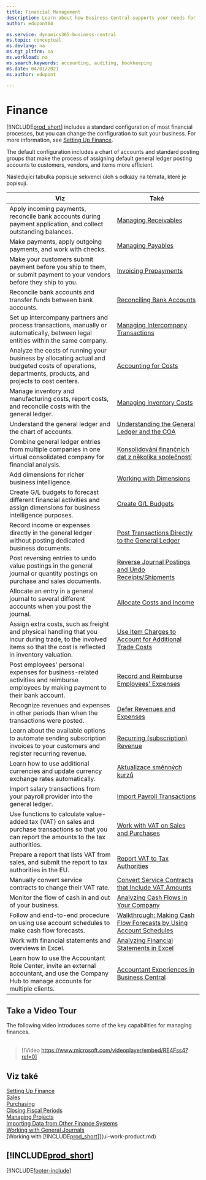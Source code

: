 ```yaml
---
title: Financial Management
description: Learn about how Business Central supports your needs for financial management, accounting, auditing, or bookkeeping.
author: edupont04

ms.service: dynamics365-business-central
ms.topic: conceptual
ms.devlang: na
ms.tgt_pltfrm: na
ms.workload: na
ms.search.keywords: accounting, auditing, bookkeeping
ms.date: 04/01/2021
ms.author: edupont

---
```

# Finance

[!INCLUDE[prod_short](includes/prod_short.md)] includes a standard configuration of most financial processes, but you can change the configuration to suit your business. For more information, see [Setting Up Finance](finance-setup-finance.md).

The default configuration includes a chart of accounts and standard posting groups that make the process of assigning default general ledger posting accounts to customers, vendors, and items more efficient.

Následující tabulka popisuje sekvenci úloh s odkazy na témata, které je popisují.

| Viz | Také |
| --- | --- |
| Apply incoming payments, reconcile bank accounts during payment application, and collect outstanding balances. | [Managing Receivables](receivables-manage-receivables.md) |
| Make payments, apply outgoing payments, and work with checks. | [Managing Payables](payables-manage-payables.md) |
| Make your customers submit payment before you ship to them, or submit payment to your vendors before they ship to you. | [Invoicing Prepayments](finance-invoice-prepayments.md) |
| Reconcile bank accounts and transfer funds between bank accounts. | [Reconciling Bank Accounts](bank-manage-bank-accounts.md) |
| Set up intercompany partners and process transactions, manually or automatically, between legal entities within the same company. | [Managing Intercompany Transactions](intercompany-manage.md) |
| Analyze the costs of running your business by allocating actual and budgeted costs of operations, departments, products, and projects to cost centers. | [Accounting for Costs](finance-manage-cost-accounting.md) |
| Manage inventory and manufacturing costs, report costs, and reconcile costs with the general ledger. | [Managing Inventory Costs](finance-manage-inventory-costs.md) |
| Understand the general ledger and the chart of accounts. | [Understanding the General Ledger and the COA](finance-general-ledger.md) |
| Combine general ledger entries from multiple companies in one virtual consolidated company for financial analysis. | [Konsolidování finančních dat z několika společností](finance-consolidated-company-reporting.md) |
| Add dimensions for richer business intelligence. | [Working with Dimensions](finance-dimensions.md) |
| Create G/L budgets to forecast different financial activities and assign dimensions for business intelligence purposes. | [Create G/L Budgets](finance-how-create-budgets.md) |
| Record income or expenses directly in the general ledger without posting dedicated business documents. | [Post Transactions Directly to the General Ledger](finance-how-post-transactions-directly.md) |
| Post reversing entries to undo value postings in the general journal or quantity postings on purchase and sales documents. | [Reverse Journal Postings and Undo Receipts/Shipments](finance-how-reverse-journal-posting.md) |
| Allocate an entry in a general journal to several different accounts when you post the journal. | [Allocate Costs and Income](year-allocate-costs-income.md) |
| Assign extra costs, such as freight and physical handling that you incur during trade, to the involved items so that the cost is reflected in inventory valuation. | [Use Item Charges to Account for Additional Trade Costs](payables-how-assign-item-charges.md) |
| Post employees' personal expenses for business-related activities and reimburse employees by making payment to their bank account. | [Record and Reimburse Employees' Expenses](finance-how-record-reimburse-employee-expenses.md) |
| Recognize revenues and expenses in other periods than when the transactions were posted. | [Defer Revenues and Expenses](finance-how-defer-revenue-expenses.md) |
| Learn about the available options to automate sending subscription invoices to your customers and register recurring revenue. | [Recurring (subscription) Revenue](finance-recurring-invoicing.md) |
| Learn how to use additional currencies and update currency exchange rates automatically. | [Aktualizace směnných kurzů](finance-how-update-currencies.md) |
| Import salary transactions from your payroll provider into the general ledger. | [Import Payroll Transactions](finance-how-import-payroll-transactions.md) |
| Use functions to calculate value-added tax (VAT) on sales and purchase transactions so that you can report the amounts to the tax authorities. | [Work with VAT on Sales and Purchases](finance-work-with-vat.md) |
| Prepare a report that lists VAT from sales, and submit the report to tax authorities in the EU. | [Report VAT to Tax Authorities](finance-how-report-vat.md) |
| Manually convert service contracts to change their VAT rate. | [Convert Service Contracts that Include VAT Amounts](service-how-to-convert-service-contracts.md) |
| Monitor the flow of cash in and out of your business. | [Analyzing Cash Flows in Your Company](finance-analyze-cash-flow.md) |
| Follow and end-to-end procedure on using use account schedules to make cash flow forecasts. | [Walkthrough: Making Cash Flow Forecasts by Using Account Schedules](walkthrough-making-cash-flow-forecasts-by-using-account-schedules.md) |
| Work with financial statements and overviews in Excel. | [Analyzing Financial Statements in Excel](finance-analyze-excel.md) |
| Learn how to use the Accountant Role Center, invite an external accountant, and use the Company Hub to manage accounts for multiple clients. | [Accountant Experiences in Business Central](finance-accounting.md) |

## Take a Video Tour

The following video introduces some of the key capabilities for managing finances. <br><br>

> [!Video https://www.microsoft.com/videoplayer/embed/RE4Fss4?rel=0]

## Viz také

[Setting Up Finance](finance-setup-finance.md)  
[Sales](sales-manage-sales.md)  
[Purchasing](purchasing-manage-purchasing.md)  
[Closing Fiscal Periods](year-close-years-periods.md)  
[Managing Projects](projects-manage-projects.md)  
[Importing Data from Other Finance Systems](across-import-data-configuration-packages.md)  
[Working with General Journals](ui-work-general-journals.md)  
[Working with [!INCLUDE[prod_short](includes/prod_short.md)]](ui-work-product.md)

## [!INCLUDE[prod_short](includes/free_trial_md.md)]


[!INCLUDE[footer-include](includes/footer-banner.md)]